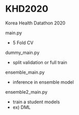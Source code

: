 # KHD2020
Korea Health Datathon 2020


main.py
- 5 Fold CV

dummy_main.py
- split validation or full train

ensemble_main.py
- inference in ensemble model

ensemble2_main.py
- train a student models
- ex) DML
